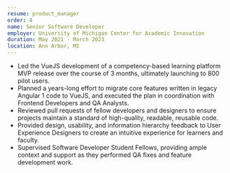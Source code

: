 ```yaml
---
resume: product_manager
order: 4
name: Senior Software Developer
employer: University of Michigan Center for Academic Innovation
duration: May 2021 - March 2023
location: Ann Arbor, MI
---
```


- Led the VueJS development of a competency-based learning platform MVP release over the course of 3 months, ultimately launching to 800 pilot users.
- Planned a years-long effort to migrate core features written in legacy Angular 1 code to VueJS, and executed the plan in coordination with Frontend Developers and QA Analysts.
- Reviewed pull requests of fellow developers and designers to ensure projects maintain a standard of high-quality, readable, reusable code.
- Provided design, usability, and information hierarchy feedback to User Experience Designers to create an intuitive experience for learners and faculty.
- Supervised Software Developer Student Fellows, providing ample context and support as they performed QA fixes and feature development work.
